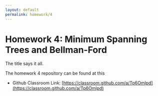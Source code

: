 ```yaml
---
layout: default
permalink: homework/4
---
```


# Homework 4: Minimum Spanning Trees and Bellman-Ford

The title says it all. 

The homework 4 repository can be found at this

* Github Classroom Link: [https://classroom.github.com/a/Tp6Omlpd](https://classroom.github.com/a/Tp6Omlpd)


